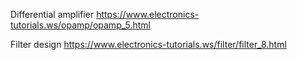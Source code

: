 Differential amplifier
https://www.electronics-tutorials.ws/opamp/opamp_5.html

Filter design
https://www.electronics-tutorials.ws/filter/filter_8.html